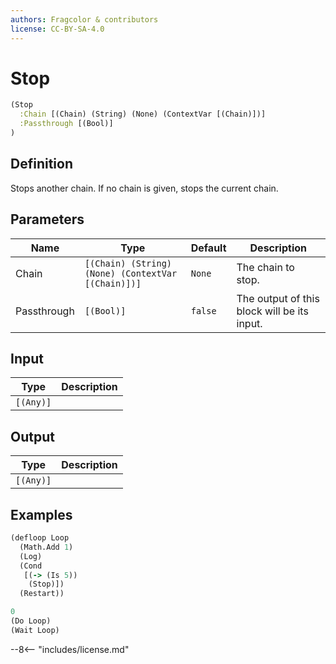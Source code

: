 ```yaml
---
authors: Fragcolor & contributors
license: CC-BY-SA-4.0
---
```



# Stop

```clojure
(Stop
  :Chain [(Chain) (String) (None) (ContextVar [(Chain)])]
  :Passthrough [(Bool)]
)
```


## Definition

Stops another chain. If no chain is given, stops the current chain.


## Parameters

| Name | Type | Default | Description |
|------|------|---------|-------------|
| Chain | `[(Chain) (String) (None) (ContextVar [(Chain)])]` | `None` | The chain to stop. |
| Passthrough | `[(Bool)]` | `false` | The output of this block will be its input. |


## Input

| Type | Description |
|------|-------------|
| `[(Any)]` |  |


## Output

| Type | Description |
|------|-------------|
| `[(Any)]` |  |


## Examples

```clojure
(defloop Loop
  (Math.Add 1)
  (Log)
  (Cond
   [(-> (Is 5))
    (Stop)])
  (Restart))

0
(Do Loop)
(Wait Loop)
```


--8<-- "includes/license.md"
